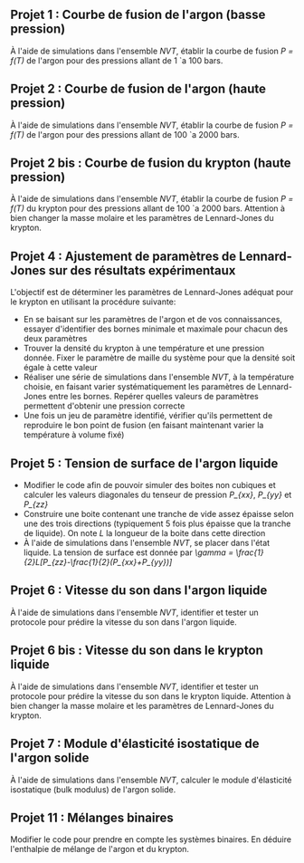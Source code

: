 ## Projet 1 : Courbe de fusion de l'argon (basse pression) 

À l'aide de simulations dans l'ensemble *NVT*, établir la courbe de fusion *P = f(T)* de l'argon pour des pressions allant de 1 \`a 100 bars.

## Projet 2 : Courbe de fusion de l'argon (haute pression) 

À l'aide de simulations dans l'ensemble *NVT*, établir la courbe de fusion *P = f(T)* de l'argon pour des pressions allant de 100 \`a 2000 bars.

## Projet 2 bis : Courbe de fusion du krypton (haute pression) 

À l'aide de simulations dans l'ensemble *NVT*, établir la courbe de fusion *P = f(T)* du krypton pour des pressions allant de 100 \`a 2000 bars. Attention à bien changer la masse molaire et les paramètres de Lennard-Jones du krypton.

## Projet 4 : Ajustement de paramètres de Lennard-Jones sur des résultats expérimentaux

L'objectif est de déterminer les paramètres de Lennard-Jones adéquat pour le krypton en utilisant la procédure suivante:
- En se baisant sur les paramètres de l'argon et de vos connaissances, essayer d'identifier des bornes minimale et maximale pour chacun des deux paramètres
- Trouver la densité du krypton à une température et une pression donnée. Fixer le paramètre de maille du système pour que la densité soit égale à cette valeur
- Réaliser une série de simulations dans l'ensemble *NVT*, à la température choisie, en faisant varier systématiquement les paramètres de Lennard-Jones entre les bornes. Repérer quelles valeurs de paramètres permettent d'obtenir une pression correcte
- Une fois un jeu de paramètre identifié, vérifier qu'ils permettent de reproduire le bon point de fusion (en faisant maintenant varier la température à volume fixé)

## Projet 5 : Tension de surface de l'argon liquide

- Modifier le code afin de pouvoir simuler des boites non cubiques et calculer les valeurs diagonales du tenseur de pression *P_{xx}*, *P_{yy}* et *P_{zz}*
- Construire une boite contenant une tranche de vide assez épaisse selon une des trois directions (typiquement 5 fois plus épaisse que la tranche de liquide). On note *L* la longueur de la boite dans cette direction
- À l'aide de simulations dans l'ensemble *NVT*, se placer dans l'état liquide. La tension de surface est donnée par *\gamma = \frac{1}{2}L[P_{zz}-\frac{1}{2}(P_{xx}+P_{yy})]*

## Projet 6 : Vitesse du son dans l'argon liquide

À l'aide de simulations dans l'ensemble *NVT*, identifier et tester un protocole pour prédire la vitesse du son dans l'argon liquide.

## Projet 6 bis : Vitesse du son dans le krypton liquide

À l'aide de simulations dans l'ensemble *NVT*, identifier et tester un protocole pour prédire la vitesse du son dans le krypton liquide.
 Attention à bien changer la masse molaire et les paramètres de Lennard-Jones du krypton.

## Projet 7 : Module d'élasticité isostatique de l'argon solide

À l'aide de simulations dans l'ensemble *NVT*, calculer le module d'élasticité isostatique (bulk modulus) de l'argon solide.

## Projet 11 : Mélanges binaires

Modifier le code pour prendre en compte les systèmes binaires. En déduire l'enthalpie de mélange de l'argon et du krypton.

